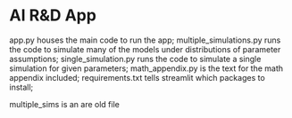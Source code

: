 # AI R&D App

app.py houses the main code to run the app;
multiple_simulations.py runs the code to simulate many of the models under distributions of parameter assumptions;
single_simulation.py runs the code to simulate a single simulation for given parameters;
math_appendix.py is the text for the math appendix included;
requirements.txt tells streamlit which packages to install;

multiple_sims is an are old file
